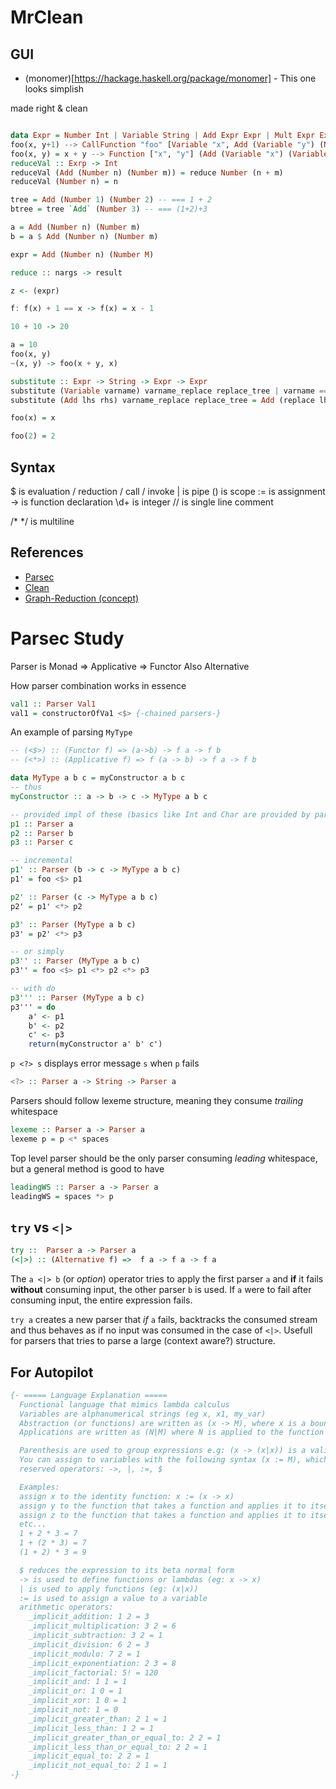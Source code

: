 # MrClean

## GUI

- (monomer)[https://hackage.haskell.org/package/monomer] - This one looks simplish

made right & clean

```haskell

data Expr = Number Int | Variable String | Add Expr Expr | Mult Expr Expr | CallFunction String [Expr] | Function [String] Expr derives (Show)
foo(x, y+1) --> CallFunction "foo" [Variable "x", Add (Variable "y") (Number 1)] -->
foo(x, y) = x + y --> Function ["x", "y"] (Add (Variable "x") (Variable "y"))
reduceVal :: Exrp -> Int
reduceVal (Add (Number n) (Number m)) = reduce Number (n + m)
reduceVal (Number n) = n

tree = Add (Number 1) (Number 2) -- === 1 + 2
btree = tree `Add` (Number 3) -- === (1+2)+3

a = Add (Number n) (Number m)
b = a $ Add (Number n) (Number m)

expr = Add (Number n) (Number M)

reduce :: nargs -> result

z <- (expr)

f: f(x) + 1 == x -> f(x) = x - 1

10 + 10 -> 20

a = 10
foo(x, y)
~(x, y) -> foo(x + y, x)

substitute :: Expr -> String -> Expr -> Expr
substitute (Variable varname) varname_replace replace_tree | varname == varname_replace = replace_tree
substitute (Add lhs rhs) varname_replace replace_tree = Add (replace lhs varname_replace replace_tree) (replace rhs varname_replace replace_tree)

foo(x) = x

foo(2) = 2


```

## Syntax

$ is evaluation / reduction / call / invoke
| is pipe
() is scope
:= is assignment
-> is function declaration
\d+ is integer
// is single line comment

/\* \*/ is multiline

## References

- [Parsec](https://hackage.haskell.org/package/parsec)
- [Clean](<https://en.wikipedia.org/wiki/Clean_(programming_language)>)
- [Graph-Reduction (concept)](https://en.wikipedia.org/wiki/Graph_reduction)

# Parsec Study

Parser is Monad => Applicative => Functor
Also Alternative

How parser combination works in essence

```haskell
val1 :: Parser Val1
val1 = constructorOfVa1 <$> {-chained parsers-}
```

An example of parsing `MyType`

```haskell
-- (<$>) :: (Functor f) => (a->b) -> f a -> f b
-- (<*>) :: (Applicative f) => f (a -> b) -> f a -> f b

data MyType a b c = myConstructor a b c
-- thus
myConstructor :: a -> b -> c -> MyType a b c

-- provided impl of these (basics like Int and Char are provided by parsec lib)
p1 :: Parser a
p2 :: Parser b
p3 :: Parser c

-- incremental
p1' :: Parser (b -> c -> MyType a b c)
p1' = foo <$> p1

p2' :: Parser (c -> MyType a b c)
p2' = p1' <*> p2

p3' :: Parser (MyType a b c)
p3' = p2' <*> p3

-- or simply
p3'' :: Parser (MyType a b c)
p3'' = foo <$> p1 <*> p2 <*> p3

-- with do
p3''' :: Parser (MyType a b c)
p3''' = do
    a' <- p1
    b' <- p2
    c' <- p3
    return(myConstructor a' b' c')
```

`p <?> s` displays error message `s` when `p` fails

```haskell
<?> :: Parser a -> String -> Parser a
```

Parsers should follow lexeme structure, meaning they consume _trailing_ whitespace

```haskell
lexeme :: Parser a -> Parser a
lexeme p = p <* spaces
```

Top level parser should be the only parser consuming _leading_ whitespace, but a general
method is good to have

```haskell
leadingWS :: Parser a -> Parser a
leadingWS = spaces *> p
```

## `try` vs `<|>`

```haskell
try ::  Parser a -> Parser a
(<|>) :: (Alternative f) =>  f a -> f a -> f a
```

The `a <|> b` (or _option_) operator tries to apply the first parser `a` and **if** it
fails **without** consuming input, the other parser `b` is used. If `a` were to fail after
consuming input, the entire expression fails.

`try a` creates a new parser that _if_ `a` fails, backtracks the consumed stream and thus
behaves as if no input was consumed in the case of `<|>`. Usefull for parsers that
tries to parse a large (context aware?) structure.

## For Autopilot

```haskell
{- ===== Language Explanation =====
  Functional language that mimics lambda calculus
  Variables are alphanumerical strings (eg x, x1, my_var)
  Abstraction (or functions) are written as (x -> M), where x is a bound variable and M is an expressions
  Applications are written as (N|M) where N is applied to the function M

  Parenthesis are used to group expressions e.g: (x -> (x|x)) is a valid expression
  You can assign to variables with the following syntax (x := M), which means that M is assigned to x
  reserved operators: ->, |, :=, $

  Examples:
  assign x to the identity function: x := (x -> x)
  assign y to the function that takes a function and applies it to itself: y := (f -> (f|f))
  assign z to the function that takes a function and applies it to itself twice: z := (f -> ((f|f)|f))
  etc...
  1 + 2 * 3 = 7
  1 + (2 * 3) = 7
  (1 + 2) * 3 = 9

  $ reduces the expression to its beta normal form
  -> is used to define functions or lambdas (eg: x -> x)
  | is used to apply functions (eg: (x|x))
  := is used to assign a value to a variable
  arithmetic operators:
    _implicit_addition: 1 2 = 3
    _implicit_multiplication: 3 2 = 6
    _implicit_subtraction: 3 2 = 1
    _implicit_division: 6 2 = 3
    _implicit_modulo: 7 2 = 1
    _implicit_exponentiation: 2 3 = 8
    _implicit_factorial: 5! = 120
    _implicit_and: 1 1 = 1
    _implicit_or: 1 0 = 1
    _implicit_xor: 1 0 = 1
    _implicit_not: 1 = 0
    _implicit_greater_than: 2 1 = 1
    _implicit_less_than: 1 2 = 1
    _implicit_greater_than_or_equal_to: 2 2 = 1
    _implicit_less_than_or_equal_to: 2 2 = 1
    _implicit_equal_to: 2 2 = 1
    _implicit_not_equal_to: 2 1 = 1
-}
```

